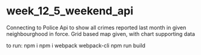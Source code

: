 # week_12_5_weekend_api
Connecting to Police Api to show all crimes reported last month in given neighbourghood in force. Grid based map given, with chart supporting data


to run:
npm i
npm i webpack webpack-cli
npm run build
